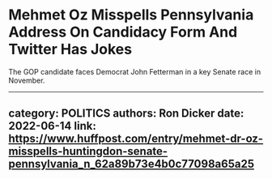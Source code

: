 # Mehmet Oz Misspells Pennsylvania Address On Candidacy Form And Twitter Has Jokes

The GOP candidate faces Democrat John Fetterman in a key Senate race in November.

---
category: POLITICS
authors: Ron Dicker
date: 2022-06-14
link: https://www.huffpost.com/entry/mehmet-dr-oz-misspells-huntingdon-senate-pennsylvania_n_62a89b73e4b0c77098a65a25
---
